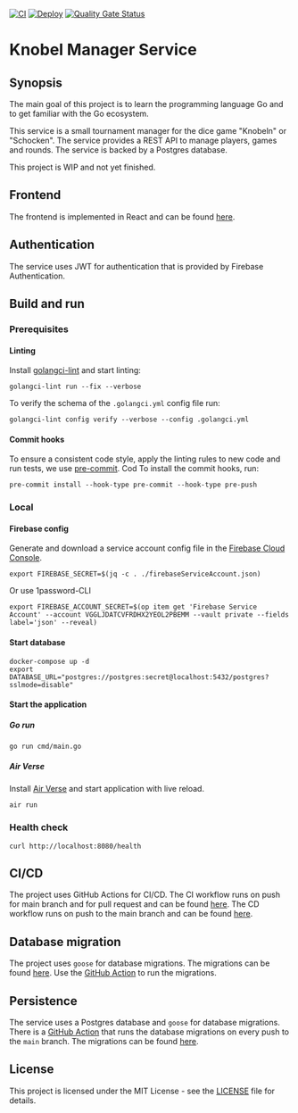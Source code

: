 [![CI](https://github.com/henok321/knobel-manager-service/actions/workflows/CI.yml/badge.svg)](https://github.com/henok321/knobel-manager-service/actions/workflows/CI.yml)
[![Deploy](https://github.com/henok321/knobel-manager-service/actions/workflows/deploy.yml/badge.svg)](https://github.com/henok321/knobel-manager-service/actions/workflows/deploy.yml)
[![Quality Gate Status](https://sonarcloud.io/api/project_badges/measure?project=henok321_knobel-manager-service&metric=alert_status)](https://sonarcloud.io/summary/new_code?id=henok321_knobel-manager-service)

# Knobel Manager Service

## Synopsis

The main goal of this project is to learn the programming language Go and to get familiar with the Go ecosystem.

This service is a small tournament manager for the dice game "Knobeln" or "Schocken". The service provides a REST API
to manage players, games and rounds. The service is backed by a Postgres database.

This project is WIP and not yet finished.

## Frontend

The frontend is implemented in React and can be found [here](https://github.com/henok321/knobel-manager-app).

## Authentication

The service uses JWT for authentication that is provided by Firebase Authentication.

## Build and run

### Prerequisites

#### Linting

Install [golangci-lint](https://golangci-lint.run/welcome/install/#local-installation) and start linting:

```shell
golangci-lint run --fix --verbose 
```

To verify the schema of the `.golangci.yml` config file run:

```shell
golangci-lint config verify --verbose --config .golangci.yml
```

#### Commit hooks

To ensure a consistent code style, apply the linting rules to new code and run tests, we use [pre-commit](https://pre-commit.com/). Cod
To install the commit hooks, run:

```shell
pre-commit install --hook-type pre-commit --hook-type pre-push
```

### Local

#### Firebase config

Generate and download a service account config file in
the [Firebase Cloud Console](https://console.firebase.google.com/u/1/project/knobel-manager-webapp/settings/serviceaccounts/adminsdk).

```shell
export FIREBASE_SECRET=$(jq -c . ./firebaseServiceAccount.json)
```

Or use 1password-CLI

```shell
export FIREBASE_ACCOUNT_SECRET=$(op item get 'Firebase Service Account' --account VGGLJDATCVFRDHX2YEOL2PBEMM --vault private --fields label='json' --reveal)
```

#### Start database

```shell
docker-compose up -d
export DATABASE_URL="postgres://postgres:secret@localhost:5432/postgres?sslmode=disable"
```

#### Start the application

##### Go run
```shell
go run cmd/main.go
```

##### Air Verse
Install [Air Verse](https://github.com/air-verse/air) and start application with live reload.

```shell
air run
```

### Health check

```shell
curl http://localhost:8080/health
```

## CI/CD

The project uses GitHub Actions for CI/CD. The CI workflow runs on push for main branch and for pull request and can be
found [here](.github/workflows/CI.yml). The CD workflow runs on push to the main branch and can be
found [here](.github/workflows/deploy.yml).

## Database migration

The project uses `goose` for database migrations. The migrations can be found [here](db/migrations). Use
the [GitHub Action](.github/workflows/db_migration.yml) to run the migrations.

## Persistence

The service uses a Postgres database and `goose` for database migrations. There is
a [GitHub Action](.github/workflows/db_migration.yml) that runs the database migrations on every push to the `main`
branch. The migrations can be found [here](.github/workflows/db_migration.yml).

## License

This project is licensed under the MIT License - see the [LICENSE](LICENSE) file for details.

